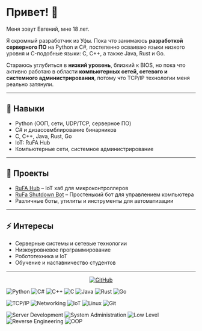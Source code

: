 # Привет! 👋  
Меня зовут Евгений, мне 18 лет.  

Я скромный разработчик из Уфы. Пока что занимаюсь **разработкой серверного ПО** на Python и C#, постепенно осваиваю языки низкого уровня и C-подобные языки: C, C++, а также Java, Rust и Go.  

Стараюсь углубиться в **низкий уровень**, близкий к BIOS, но пока что активно работаю в области **компьютерных сетей, сетевого и системного администрирования**, потому что TCP/IP технологии меня реально затянули.  

---

## 🔧 Навыки
- Python (ООП, сети, UDP/TCP, серверное ПО)  
- C# и дизассемблирование бинарников  
- C, C++, Java, Rust, Go  
- IoT: RuFA Hub
- Компьютерные сети, системное администрирование  

---

## 📂 Проекты
- [RuFA Hub](https://github.com/Demorein/RuFA-Hub) – IoT хаб для микроконтроллеров  
- [RuFa Shutdown Bot](https://github.com/Demorein/RuFa-Shutdown-bot) – Простенький бот для управлением компьютера
- Различные боты, утилиты и инструменты для автоматизации  

---

## ⚡ Интересы
- Серверные системы и сетевые технологии  
- Низкоуровневое программирование  
- Робототехника и IoT  
- Обучение и наставничество студентов

---

<div align="center">

[![GitHub](https://img.shields.io/badge/GitHub-Demorein-181717?style=for-the-badge&logo=github&logoSize=auto&scale=2)](https://github.com/Demorein)

</div>


![Python](https://img.shields.io/badge/Python-3776AB?style=for-the-badge&logo=python&logoColor=white)
![C#](https://img.shields.io/badge/C%23-239120?style=for-the-badge&logo=c-sharp&logoColor=white)
![C++](https://img.shields.io/badge/C++-00599C?style=for-the-badge&logo=c%2B%2B&logoColor=white)
![C](https://img.shields.io/badge/C-A8B9CC?style=for-the-badge&logo=c&logoColor=black)
![Java](https://img.shields.io/badge/Java-ED8B00?style=for-the-badge&logo=java&logoColor=white)
![Rust](https://img.shields.io/badge/Rust-000000?style=for-the-badge&logo=rust&logoColor=white)
![Go](https://img.shields.io/badge/Go-00ADD8?style=for-the-badge&logo=go&logoColor=white)

![TCP/IP](https://img.shields.io/badge/TCP/IP-F7931E?style=for-the-badge&logo=internet-explorer&logoColor=white)
![Networking](https://img.shields.io/badge/Networking-0080FF?style=for-the-badge&logo=network&logoColor=white)
![IoT](https://img.shields.io/badge/IoT-00B0FF?style=for-the-badge&logo=iot&logoColor=white)
![Linux](https://img.shields.io/badge/Linux-FCC624?style=for-the-badge&logo=linux&logoColor=black)
![Git](https://img.shields.io/badge/Git-F05032?style=for-the-badge&logo=git&logoColor=white)

![Server Development](https://img.shields.io/badge/Server_Development-4A90E2?style=for-the-badge&logo=server&logoColor=white)
![System Administration](https://img.shields.io/badge/System_Admin-FF6B6B?style=for-the-badge&logo=terminal&logoColor=white)
![Low Level](https://img.shields.io/badge/Low_Level-8B4513?style=for-the-badge&logo=cpu&logoColor=white)
![Reverse Engineering](https://img.shields.io/badge/Reverse_Engineering-6A0DAD?style=for-the-badge&logo=tools&logoColor=white)
![OOP](https://img.shields.io/badge/OOP-9C27B0?style=for-the-badge&logo=object&logoColor=white)




